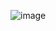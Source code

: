 ![image](https://github.com/geuning/Algorithm/assets/96937623/fba4dc9b-71d7-49bf-b24f-2d09562d0ba7)
